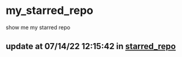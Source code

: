 # my_starred_repo
show me my starred repo

update at 07/14/22 12:15:42 in [starred_repo](./index.html)
---

